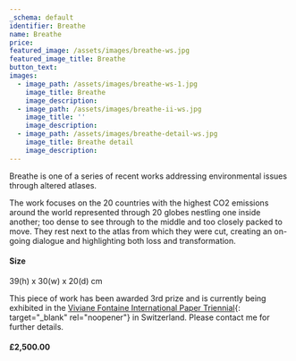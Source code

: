 ```yaml
---
_schema: default
identifier: Breathe
name: Breathe
price:
featured_image: /assets/images/breathe-ws.jpg
featured_image_title: Breathe
button_text:
images:
  - image_path: /assets/images/breathe-ws-1.jpg
    image_title: Breathe
    image_description:
  - image_path: /assets/images/breathe-ii-ws.jpg
    image_title: ''
    image_description:
  - image_path: /assets/images/breathe-detail-ws.jpg
    image_title: Breathe detail
    image_description:
---
```

Breathe is one of a series of recent works addressing environmental issues through altered atlases.

The work focuses on the 20 countries with the highest CO2 emissions around the world represented through 20 globes nestling one inside another; too dense to see through to the middle and too closely packed to move. They rest next to the atlas from which they were cut, creating an on-going dialogue and highlighting both loss and transformation.

#### Size

39(h) x 30(w) x 20(d) cm

This piece of work has been awarded 3rd prize and is currently being exhibited in the [Viviane Fontaine International Paper Triennial](https://www.musee-charmey.ch/en/international-paper-triennial-2/){: target="_blank" rel="noopener"} in Switzerland. Please contact me for further details.

#### £2,500.00